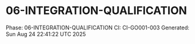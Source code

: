 # 06-INTEGRATION-QUALIFICATION
Phase: 06-INTEGRATION-QUALIFICATION
CI: CI-GO001-003
Generated: Sun Aug 24 22:41:22 UTC 2025
